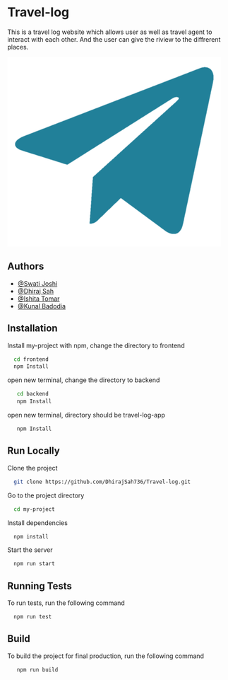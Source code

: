 # Travel-log
This is a travel log website which allows user as well as travel agent to interact with each other. And the user can give the riview to the diffrerent places.

![logo](./frontend/src/img/logo.png)

## Authors

- [@Swati Joshi](https://github.com/Swati6502)
- [@Dhiraj Sah](https://github.com/DhirajSah736)
- [@Ishita Tomar](https://github.com/Ishita017)
- [@Kunal Badodia](https://github.com/Kunal-ironheart)


## Installation

Install my-project with npm, change the directory to frontend

```bash
  cd frontend
  npm Install
```
open new terminal, change the directory to backend
```bash
   cd backend
   npm Install
```
open new terminal, directory should be travel-log-app
```bash
   npm Install
```
## Run Locally

Clone the project

```bash
  git clone https://github.com/DhirajSah736/Travel-log.git
```

Go to the project directory

```bash
  cd my-project
```

Install dependencies

```bash
  npm install
```

Start the server

```bash
  npm run start
```

## Running Tests

To run tests, run the following command

```bash
  npm run test
```

## Build

To build the project for final production, run the following command

```bash
   npm run build
```





